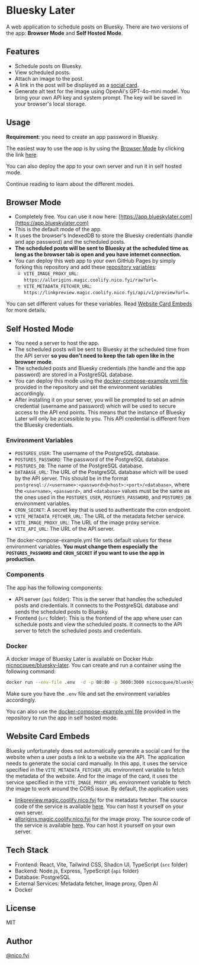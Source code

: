 # Bluesky Later

A web application to schedule posts on Bluesky. There are two versions of the app: **Browser Mode** and **Self Hosted Mode**.

## Features

- Schedule posts on Bluesky.
- View scheduled posts.
- Attach an image to the post.
- A link in the post will be displayed as a [social card](https://docs.bsky.app/docs/advanced-guides/posts#website-card-embeds).
- Generate alt text for the image using OpenAI's GPT-4o-mini model. You bring your own API key and system prompt. The key will be saved in your browser's local storage.

## Usage

**Requirement**: you need to create an app password in Bluesky.

The easiest way to use the app is by using the [Browser Mode](https://github.com/nicnocquee/bluesky-later?tab=readme-ov-file#browser-mode) by clicking the link [here](https://app.blueskylater.com).

You can also deploy the app to your own server and run it in self hosted mode.

Continue reading to learn about the different modes.

## Browser Mode

- Completely free. You can use it now here: [https://app.blueskylater.com](https://app.blueskylater.com)
- This is the default mode of the app.
- It uses the browser's IndexedDB to store the Bluesky credentials (handle and app password) and the scheduled posts.
- **The scheduled posts will be sent to Bluesky at the scheduled time as long as the browser tab is open and you have internet connection.**
- You can deploy this web app to your own GitHub Pages by simply forking this repository and add these [repository variables](https://docs.github.com/en/actions/writing-workflows/choosing-what-your-workflow-does/store-information-in-variables):
  - `VITE_IMAGE_PROXY_URL`: `https://allorigins.magic.coolify.nico.fyi/raw?url=`.
  - `VITE_METADATA_FETCHER_URL`: `https://linkpreview.magic.coolify.nico.fyi/api/v1/preview?url=`.

You can set different values for these variables. Read [Website Card Embeds](#website-card-embeds) for more details.

## Self Hosted Mode

- You need a server to host the app.
- The scheduled posts will be sent to Bluesky at the scheduled time from the API server **so you don't need to keep the tab open like in the browser mode**.
- The scheduled posts and Bluesky credentials (the handle and the app password) are stored in a PostgreSQL database.
- You can deploy this mode using the [docker-compose-example.yml file](https://github.com/nicnocquee/bluesky-later/blob/main/docker-compose-example.yml) provided in the repository and set the environment variables accordingly.
- After installing it on your server, you will be prompted to set an admin credential (username and password) which will be used to secure access to the API end points. This means that the instance of Bluesky Later will only be accessible to you. This API credential is different from the Bluesky credentials.

### Environment Variables

- `POSTGRES_USER`: The username of the PostgreSQL database.
- `POSTGRES_PASSWORD`: The password of the PostgreSQL database.
- `POSTGRES_DB`: The name of the PostgreSQL database.
- `DATABASE_URL`: The URL of the PostgreSQL database which will be used by the API server. This should be in the format `postgresql://<username>:<password>@<host>:<port>/<database>`, where the `<username>`, `<password>`, and `<database>` values must be the same as the ones used in the `POSTGRES_USER`, `POSTGRES_PASSWORD`, and `POSTGRES_DB` environment variables.
- `CRON_SECRET`: A secret key that is used to authenticate the cron endpoint.
- `VITE_METADATA_FETCHER_URL`: The URL of the metadata fetcher service.
- `VITE_IMAGE_PROXY_URL`: The URL of the image proxy service.
- `VITE_API_URL`: The URL of the API server.

The docker-compose-example.yml file sets default values for these environment variables. **You must change them especially the `POSTGRES_PASSWORD` and `CRON_SECRET` if you want to use the app in production.**

### Components

The app has the following components:

- API server (`api` folder): This is the server that handles the scheduled posts and credentials. It connects to the PostgreSQL database and sends the scheduled posts to Bluesky.
- Frontend (`src` folder): This is the frontend of the app where user can schedule posts and view the scheduled posts. It connects to the API server to fetch the scheduled posts and credentials.

### Docker

A docker image of Bluesky Later is available on Docker Hub: [nicnocquee/bluesky-later](https://hub.docker.com/r/nicnocquee/bluesky-later). You can create and run a container using the following command:

```bash
docker run --env-file .env  -d -p 80:80 -p 3000:3000 nicnocquee/bluesky-later
```

Make sure you have the `.env` file and set the environment variables accordingly.

You can also use the [docker-compose-example.yml file](https://github.com/nicnocquee/bluesky-later/blob/main/docker-compose-example.yml) provided in the repository to run the app in self hosted mode.

## Website Card Embeds

Bluesky unfortunately does not automatically generate a social card for the website when a user posts a link to a website via the API. The application needs to generate the social card manually. In this app, it uses the service specified in the `VITE_METADATA_FETCHER_URL` environment variable to fetch the metadata of the website. And for the image of the card, it uses the service specified in the `VITE_IMAGE_PROXY_URL` environment variable to fetch the image to work around the CORS issue. By default, the application uses

- [linkpreview.magic.coolify.nico.fyi](https://linkpreview.magic.coolify.nico.fyi) for the metadata fetcher. The source code of the service is available [here](https://github.com/nicnocquee/link-preview-api). You can host it yourself on your own server.
- [allorigins.magic.coolify.nico.fyi](https://allorigins.magic.coolify.nico.fyi) for the image proxy. The source code of the service is available [here](https://github.com/nicnocquee/allOrigins). You can host it yourself on your own server.

## Tech Stack

- Frontend: React, Vite, Tailwind CSS, Shadcn UI, TypeScript (`src` folder)
- Backend: Node.js, Express, TypeScript (`api` folder)
- Database: PostgreSQL
- External Services: Metadata fetcher, Image proxy, Open AI
- Docker

## License

MIT

## Author

[@nico.fyi](https://bsky.app/profile/nico.fyi)
